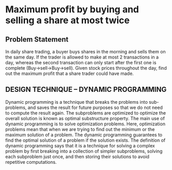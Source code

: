 # Maximum profit by buying and selling a share at most twice


## Problem Statement

In daily share trading, a buyer buys shares in the morning and sells them on the same day. If 
the trader is allowed to make at most 2 transactions in a day, whereas the second transaction 
can only start after the first one is complete (Buy->sell->Buy->sell). Given stock prices 
throughout the day, find out the maximum profit that a share trader could have made. 

## DESIGN TECHNIQUE – DYNAMIC PROGRAMMING

Dynamic programming is a technique that breaks the problems into sub-problems, and saves 
the result for future purposes so that we do not need to compute the result again. The 
subproblems are optimized to optimize the overall solution is known as optimal substructure 
property. The main use of dynamic programming is to solve optimization problems. Here, 
optimization problems mean that when we are trying to find out the minimum or the 
maximum solution of a problem. The dynamic programming guarantees to find the optimal 
solution of a problem if the solution exists. 
The definition of dynamic programming says that it is a technique for solving a complex 
problem by first breaking into a collection of simpler subproblems, solving each subproblem 
just once, and then storing their solutions to avoid repetitive computations. 

